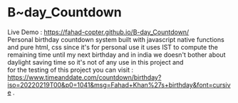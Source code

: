 # B~day_Countdown
Live Demo : https://fahad-copter.github.io/B-day_Countdown/ <br/>
Personal birthday countdown system built with javascript native functions and pure html, css since it's for personal use it uses IST to compute the remaining 
time until my next birthday and in india we doesn't bother about daylight saving time so it's not of any use in this project and <br/> for the testing of this project you can visit : https://www.timeanddate.com/countdown/birthday?iso=20220219T00&p0=1041&msg=Fahad+Khan%27s+birthday&font=cursive . 
